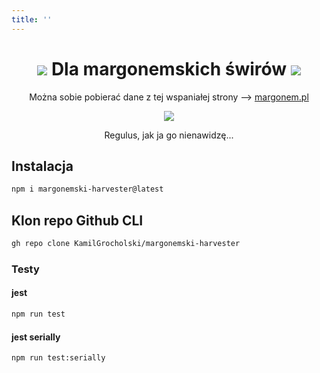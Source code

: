 ```yaml
---
title: ''
---
```


<h1 align="center">
    <img src="https://micc.garmory-cdn.cloud/obrazki/npc/mez/npc249.gif"/>
    Dla margonemskich świrów
    <img src="https://micc.garmory-cdn.cloud/obrazki/npc/mez/npc249.gif"/>
</h1>


<p align="center">
  Można sobie pobierać dane z tej wspaniałej strony --> <a href="https://margonem.pl">margonem.pl</a>
</p>

<p align='center'>
    <img src="https://micc.garmory-cdn.cloud/obrazki/npc/kol/bazyliszek.gif" />
</p>
<p align='center'>
    Regulus, jak ja go nienawidzę...
</p>

## Instalacja

```bash
npm i margonemski-harvester@latest
```

## Klon repo Github CLI

```bash
gh repo clone KamilGrocholski/margonemski-harvester
```

### Testy

#### jest

```bash
npm run test
```

#### jest serially

```bash
npm run test:serially
```

